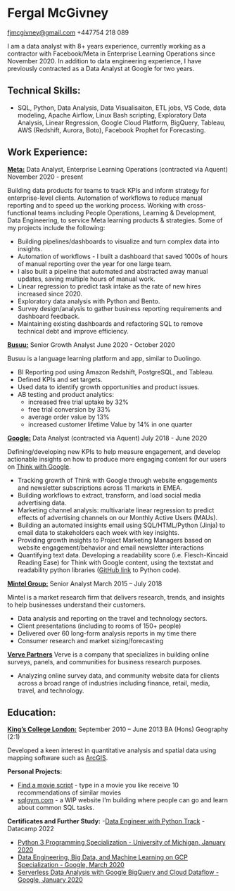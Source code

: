 # Fergal McGivney
<fjmcgivney@gmail.com>
+447754 218 089

I am a data analyst with 8+ years experience, currently working as a contractor with Facebook/Meta in Enterprise Learning Operations since November 2020. In addition to data engineering experience, I have previously contracted as a Data Analyst at Google for two years. 

## Technical Skills:

- SQL, Python, Data Analysis, Data Visualisaiton, ETL jobs, VS Code, data modeling, Apache Airflow, Linux Bash scripting, Exploratory Data Analysis, Linear Regression, Google Cloud Platform, BigQuery, Tableau, AWS (Redshift, Aurora, Boto), Facebook Prophet for Forecasting. 

## Work Experience: 

[**Meta:**](https://about.facebook.com/)
Data Analyst, Enterprise Learning Operations (contracted via Aquent) November 2020 - present

Building data products for teams to track KPIs and inform strategy for enterprise-level clients. Automation of workflows to reduce manual reporting and to speed up the working process. Working with cross-functional teams including People Operations, Learning & Development, Data Engineering, to service Meta learning products & strategies. Some of my projects include the following:

- Building pipelines/dashboards to visualize and turn complex data into insights. 
- Automation of workflows - I built a dashboard that saved 1000s of hours of manual reporting over the year for one large team. 
- I also built a pipeline that automated and abstracted away manual updates, saving multiple hours of manual work.
- Linear regression to predict task intake as the rate of new hires increased since 2020. 
- Exploratory data analysis with Python and Bento.
- Survey design/analysis to gather business reporting requirements and dashboard feedback. 
- Maintaining existing dashboards and refactoring SQL to remove technical debt and improve efficiency. 

[**Busuu:**](https://www.busuu.com/)
Senior Growth Analyst June 2020 - October 2020

Busuu is a language learning platform and app, similar to Duolingo.
- BI Reporting pod using Amazon Redshift, PostgreSQL, and Tableau. 
- Defined KPIs and set targets. 
- Used data to identify growth opportunities and product issues. 
- AB testing and product analytics: 
  - increased free trial uptake by 32%
  - free trial conversion by 33%
  - average order value by 13% 
  - increased customer lifetime Value by 14% in one quarter

[**Google:**](https://about.google/) 
Data Analyst (contracted via Aquent) July 2018 - June 2020

Defining/developing new KPIs to help measure engagement, and develop actionable insights on how to produce more engaging content for our users on [Think with Google](https://www.thinkwithgoogle.com/).

- Tracking growth of Think with Google through website engagements and newsletter subscriptions across 11 markets in EMEA.
- Building workflows to extract, transform, and load social media advertising data. 
- Marketing channel analysis: multivariate linear regression to predict effects of advertising channels on our Monthly Active Users (MAUs). 
- Building an automated insights email using SQL/HTML/Python (Jinja) to email data to stakeholders each week with key insights.
- Providing growth insights to Project Marketing Managers based on website engagement/behavior and email newsletter interactions
- Quantifying text data. Developing a readability score (i.e. Flesch-Kincaid Reading Ease) for Think with Google content, using the textstat and readability python libraries ([GitHub link](https://www.google.com/url?q=https://github.com/fergmack/prod_readability/blob/master/text_ratings.py&sa=D&source=docs&ust=1655729140375256&usg=AOvVaw3r2rwLhp82qw8341KawDbs) to Python code). 

[**Mintel Group:**](https://www.mintel.com/about-mintel)
Senior Analyst March 2015 – July 2018

Mintel is a market research firm that delivers research, trends, and insights to help businesses understand their customers.

- Data analysis and reporting on the travel and technology sectors.
- Client presentations (including to rooms of 150+ people)
- Delivered over 60 long-form analysis reports in my time there
- Consumer research and market sizing/forecasting


[**Verve Partners**](https://www.addverve.com/)
Verve is a company that specializes in building online surveys, panels, and communities for business research purposes.

- Analyzing online survey data, and community website data for clients across a broad range of industries including finance, retail, media, travel, and technology.

## Education:
[**King’s College London:**](https://www.kcl.ac.uk/about) September 2010 – June 2013
BA (Hons) Geography (2:1)

Developed a keen interest in quantitative analysis and spatial data using mapping software such as [ArcGIS](https://www.esri.com/en-us/arcgis/products/arcgis-online/capabilities/analyze-data).

**Personal Projects:**
- [Find a movie script](https://replit.com/@fergmack/Find-a-movie-to-watch#main.pya%20Engineer%20with%20Python%20Track%20-%20Datacamp%202022) - type in a movie you like receive 10 recommendations of similar movies
- [sqlgym.com](sqlgm.com) - a WIP website I’m building where people can go and learn about common SQL tasks.

**Certificates and Further Study:**
-[Data Engineer with Python Track](https://www.google.com/url?q=https://www.datacamp.com/statement-of-accomplishment/track/f5dae186c0bb780b5c5e9e470e085cf279b21510&sa=D&source=docs&ust=1655729606653559&usg=AOvVaw0wGMoLeeU_E2iG6amN7g75) - Datacamp 2022
- [Python 3 Programming Specialization - University of Michigan, January 2020](https://www.google.com/url?q=https://www.coursera.org/account/accomplishments/specialization/Q3BGK3TCSYVA&sa=D&source=docs&ust=1655729669270031&usg=AOvVaw03QIMjnicF9EyQY0OEnQpv)
- [Data Engineering, Big Data, and Machine Learning on GCP Specialization - Google, March 2020](https://www.coursera.org/account/accomplishments/specialization/6CE85UUQKTV3?utm_medium=certificate&utm_source=link&utm_campaign=copybutton_certificate)
- [Serverless Data Analysis with Google BigQuery and Cloud Dataflow - Google, January 2020](https://www.coursera.org/account/accomplishments/verify/CFAAXA4PXM3W)

